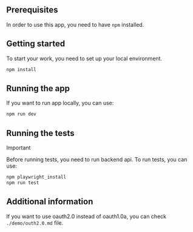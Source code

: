 ## Prerequisites

In order to use this app, you need to have `npm` installed.

## Getting started

To start your work, you need to set up your local environment.

```sh
npm install
```

## Running the app

If you want to run app locally, you can use:

```sh
npm run dev
```

## Running the tests

> [!IMPORTANT]
> Before running tests, you need to run backend api.
> To run tests, you can use:

```sh
npm playwright_install
npm run test
```

## Additional information

If you want to use oauth2.0 instead of oauth1.0a, you can check `./demo/outh2.0.md` file.
